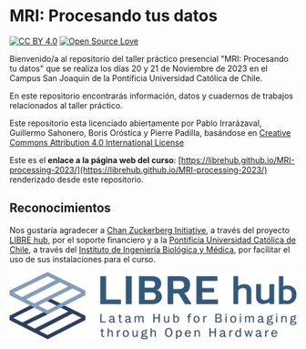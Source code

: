 # MRI: Procesando tus datos

[![CC BY 4.0](https://img.shields.io/badge/License-CC%20BY%204.0-lightgrey.svg)](http://creativecommons.org/licenses/by/4.0/) [![Open Source Love](https://badges.frapsoft.com/os/v1/open-source.svg?v=103)](https://github.com/ellerbrock/open-source-badges/)

Bienvenido/a al repositorio del taller práctico presencial "MRI: Procesando tu datos" que se realiza los días 20 y 21 de Noviembre de 2023 en el Campus San Joaquin de la Pontificia Universidad Católica de Chile.

En este repositorio encontrarás información, datos y cuadernos de trabajos relacionados al taller práctico.

Este repositorio esta licenciado abiertamente por Pablo Irrarázaval, Guillermo Sahonero, Boris Oróstica y Pierre Padilla, basándose en [Creative Commons Attribution 4.0 International License](http://creativecommons.org/licenses/by/4.0/)

Este es el **enlace a la página web del curso**: [https://librehub.github.io/MRI-processing-2023/](https://librehub.github.io/MRI-processing-2023/) renderizado desde este repositorio.

## Reconocimientos

 Nos gustaría agradecer a [Chan Zuckerberg Initiative](https://chanzuckerberg.com/imaging/latin-american-hub-for-bioimaging-through-open-hardware/), a través del proyecto [LIBRE hub](https://librehub.github.io/), por el soporte financiero y a la [Pontificia Universidad Católica de Chile](https://www.uc.cl/en), a través del [Instituto de Ingeniería Biológica y Médica](https://ingenieriabiologicaymedica.uc.cl/en/), por facilitar el uso de sus instalaciones para el curso.


![img.png](./assets/logo.png)
